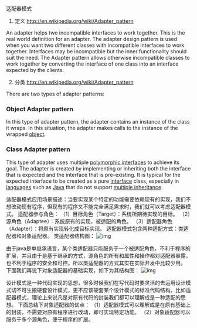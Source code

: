 适配器模式

1. 定义 http://en.wikipedia.org/wiki/Adapter_pattern

An adapter helps two incompatible interfaces to work together. This is the real world definition for an adapter. The adapter design pattern is used when you want two different classes with incompatible interfaces to work together. Interfaces may be incompatible but the inner functionality should suit the need. The Adapter pattern allows otherwise incompatible classes to work together by converting the interface of one class into an interface expected by the clients.

2. 分类 http://en.wikipedia.org/wiki/Adapter_pattern

There are two types of adapter patterns:[
](http://en.wikipedia.org/wiki/Adapter_pattern#cite_note-HeadFirst-1)

### Object Adapter pattern 

In this type of adapter pattern, the adapter contains an instance of the class it wraps. In this situation, the adapter makes calls to the instance of the wrapped [object](http://en.wikipedia.org/wiki/Object_(computing)).

### Class Adapter pattern 

This type of adapter uses multiple [polymorphic interfaces](http://en.wikipedia.org/wiki/Subtype_polymorphism) to achieve its goal. The adapter is created by implementing or inheriting both the interface that is expected and the interface that is pre-existing. It is typical for the expected interface to be created as a pure [interface](http://en.wikipedia.org/wiki/Interface_(Java)) class, especially in [languages](http://en.wikipedia.org/wiki/Programming_language) such as [Java](http://en.wikipedia.org/wiki/Java_(programming_language)) that do not support [multiple inheritance](http://en.wikipedia.org/wiki/Multiple_inheritance).

适配器模式应用场景描述：当要实现某个特定的功能需要依赖现有的实现，我们不想改动现有程序，但现有的程序又不能完全满足需求时，我们就可以考虑适配器模式。
适配器参与角色：
（1）目标角色（Target）：系统所期待实现的目标。
（2）源角色（Adaptee）：系统原有的实现，被适配的角色。
（3）适配器角色（Adapter）：将原有实现转化成目标实现。
适配器模式包含两种适配方式：类适配器和对象适配器。
类适配器结构图：
![img](http://blog.chinaunix.net/attachment/201403/8/29140694_1394257561Dayl.png)

由于java是单继承语言，某个类适配器只能服务于一个被适配角色，不利于程序的扩展，并且由于是基于继承的方式，源角色的所有和属性和操作都对适配器暴露，也不利于程序的安全和可控。所以类适配器的方式其实在实际开发中比较少用。
下面我们再说下对象适配器的基础实现，如下为其结构图：
![img](http://blog.chinaunix.net/attachment/201403/8/29140694_13942625883vwZ.png)

设计模式是一种代码实现的思想，很多时候我们在写代码时要灵活的去运用设计模式切不可生搬硬套设计模式，更不应该硬套某个设计模式的标准代码结构。比如适配器模式，理论上来说凡是对原有代码的封装我们都可以理解成是一种适配的思想。
下面总结下对象适配器的优点：
（1）适配器模式可以理解成是在原有基础上的封装，不需要对原有程序进行改动，即可实现特定功能。
（2）对象适配器可以服务于多个源角色，便于程序的扩展。

























